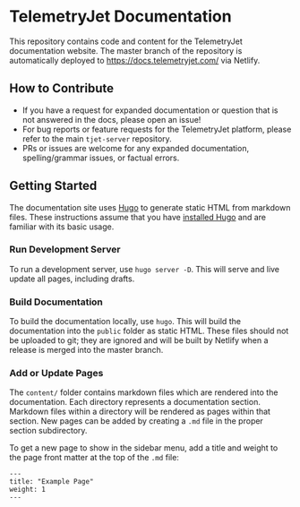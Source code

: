 # TelemetryJet Documentation

This repository contains code and content for the TelemetryJet documentation website. The master branch of the repository is automatically deployed to https://docs.telemetryjet.com/ via Netlify. 

## How to Contribute

- If you have a request for expanded documentation or question that is not answered in the docs, please open an issue!
- For bug reports or feature requests for the TelemetryJet platform, please refer to the main `tjet-server` repository.
- PRs or issues are welcome for any expanded documentation, spelling/grammar issues, or factual errors.

## Getting Started

The documentation site uses [Hugo](https://gohugo.io/) to generate static HTML from markdown files. These instructions assume that you have [installed Hugo](https://gohugo.io/getting-started/quick-start/) and are familiar with its basic usage.

### Run Development Server
To run a development server, use `hugo server -D`. This will serve and live update all pages, including drafts.

### Build Documentation
To build the documentation locally, use `hugo`. This will build the documentation into the `public` folder as static HTML. These files should not be uploaded to git; they are ignored and will be built by Netlify when a release is merged into the master branch. 

### Add or Update Pages
The `content/` folder contains markdown files which are rendered into the documentation. Each directory represents a documentation section. Markdown files within a directory will be rendered as pages within that section. New pages can be added by creating a `.md` file in the proper section subdirectory.

To get a new page to show in the sidebar menu, add a title and weight to the page front matter at the top of the `.md` file:

```
---
title: "Example Page"
weight: 1
---
```